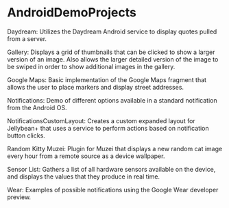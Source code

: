 AndroidDemoProjects
===================

Daydream: Utilizes the Daydream Android service to display quotes pulled from a server.

Gallery: Displays a grid of thumbnails that can be clicked to show a larger version of an image. Also allows the larger detailed version of the image to be swiped in order to show additional images in the gallery.

Google Maps: Basic implementation of the Google Maps fragment that allows the user to place markers and display street addresses.

Notifications: Demo of different options available in a standard notification from the Android OS.

NotificationsCustomLayout: Creates a custom expanded layout for Jellybean+ that uses a service to perform actions based on notification button clicks.

Random Kitty Muzei: Plugin for Muzei that displays a new random cat image every hour from a remote source as a device wallpaper.

Sensor List: Gathers a list of all hardware sensors available on the device, and displays the values that they produce in real time.

Wear: Examples of possible notifications using the Google Wear developer preview.
